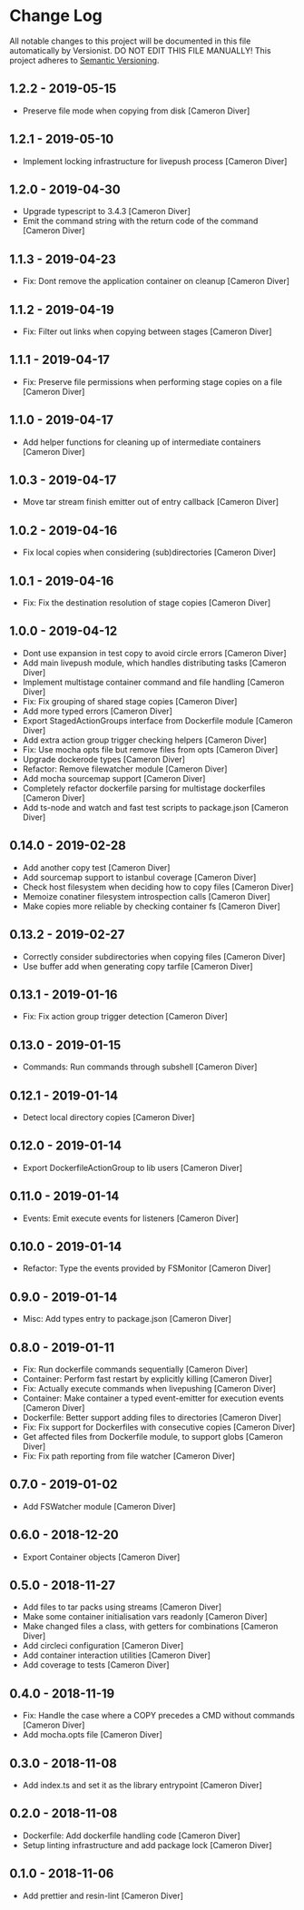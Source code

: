 # Change Log

All notable changes to this project will be documented in this file
automatically by Versionist. DO NOT EDIT THIS FILE MANUALLY!
This project adheres to [Semantic Versioning](http://semver.org/).

## 1.2.2 - 2019-05-15

* Preserve file mode when copying from disk [Cameron Diver]

## 1.2.1 - 2019-05-10

* Implement locking infrastructure for livepush process [Cameron Diver]

## 1.2.0 - 2019-04-30

* Upgrade typescript to 3.4.3 [Cameron Diver]
* Emit the command string with the return code of the command [Cameron Diver]

## 1.1.3 - 2019-04-23

* Fix: Dont remove the application container on cleanup [Cameron Diver]

## 1.1.2 - 2019-04-19

* Fix: Filter out links when copying between stages [Cameron Diver]

## 1.1.1 - 2019-04-17

* Fix: Preserve file permissions when performing stage copies on a file [Cameron Diver]

## 1.1.0 - 2019-04-17

* Add helper functions for cleaning up of intermediate containers [Cameron Diver]

## 1.0.3 - 2019-04-17

* Move tar stream finish emitter out of entry callback [Cameron Diver]

## 1.0.2 - 2019-04-16

* Fix local copies when considering (sub)directories [Cameron Diver]

## 1.0.1 - 2019-04-16

* Fix: Fix the destination resolution of stage copies [Cameron Diver]

## 1.0.0 - 2019-04-12

* Dont use expansion in test copy to avoid circle errors [Cameron Diver]
* Add main livepush module, which handles distributing tasks [Cameron Diver]
* Implement multistage container command and file handling [Cameron Diver]
* Fix: Fix grouping of shared stage copies [Cameron Diver]
* Add more typed errors [Cameron Diver]
* Export StagedActionGroups interface from Dockerfile module [Cameron Diver]
* Add extra action group trigger checking helpers [Cameron Diver]
* Fix: Use mocha opts file but remove files from opts [Cameron Diver]
* Upgrade dockerode types [Cameron Diver]
* Refactor: Remove filewatcher module [Cameron Diver]
* Add mocha sourcemap support [Cameron Diver]
* Completely refactor dockerfile parsing for multistage dockerfiles [Cameron Diver]
* Add ts-node and watch and fast test scripts to package.json [Cameron Diver]

## 0.14.0 - 2019-02-28

* Add another copy test [Cameron Diver]
* Add sourcemap support to istanbul coverage [Cameron Diver]
* Check host filesystem when deciding how to copy files [Cameron Diver]
* Memoize conatiner filesystem introspection calls [Cameron Diver]
* Make copies more reliable by checking container fs [Cameron Diver]

## 0.13.2 - 2019-02-27

* Correctly consider subdirectories when copying files [Cameron Diver]
* Use buffer add when generating copy tarfile [Cameron Diver]

## 0.13.1 - 2019-01-16

* Fix: Fix action group trigger detection [Cameron Diver]

## 0.13.0 - 2019-01-15

* Commands: Run commands through subshell [Cameron Diver]

## 0.12.1 - 2019-01-14

* Detect local directory copies [Cameron Diver]

## 0.12.0 - 2019-01-14

* Export DockerfileActionGroup to lib users [Cameron Diver]

## 0.11.0 - 2019-01-14

* Events: Emit execute events for listeners [Cameron Diver]

## 0.10.0 - 2019-01-14

* Refactor: Type the events provided by FSMonitor [Cameron Diver]

## 0.9.0 - 2019-01-14

* Misc: Add types entry to package.json [Cameron Diver]

## 0.8.0 - 2019-01-11

* Fix: Run dockerfile commands sequentially [Cameron Diver]
* Container: Perform fast restart by explicitly killing [Cameron Diver]
* Fix: Actually execute commands when livepushing [Cameron Diver]
* Container: Make container a typed event-emitter for execution events [Cameron Diver]
* Dockerfile: Better support adding files to directories [Cameron Diver]
* Fix: Fix support for Dockerfiles with consecutive copies [Cameron Diver]
* Get affected files from Dockerfile module, to support globs [Cameron Diver]
* Fix: Fix path reporting from file watcher [Cameron Diver]

## 0.7.0 - 2019-01-02

* Add FSWatcher module [Cameron Diver]

## 0.6.0 - 2018-12-20

* Export Container objects [Cameron Diver]

## 0.5.0 - 2018-11-27

* Add files to tar packs using streams [Cameron Diver]
* Make some container initialisation vars readonly [Cameron Diver]
* Make changed files a class, with getters for combinations [Cameron Diver]
* Add circleci configuration [Cameron Diver]
* Add container interaction utilities [Cameron Diver]
* Add coverage to tests [Cameron Diver]

## 0.4.0 - 2018-11-19

* Fix: Handle the case where a COPY precedes a CMD without commands [Cameron Diver]
* Add mocha.opts file [Cameron Diver]

## 0.3.0 - 2018-11-08

* Add index.ts and set it as the library entrypoint [Cameron Diver]

## 0.2.0 - 2018-11-08

* Dockerfile: Add dockerfile handling code [Cameron Diver]
* Setup linting infrastructure and add package lock [Cameron Diver]

## 0.1.0 - 2018-11-06

* Add prettier and resin-lint [Cameron Diver]
